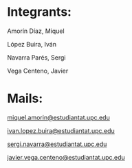 # Integrants:

Amorín Díaz, Miquel

López Buira, Iván

Navarra Parés, Sergi

Vega Centeno, Javier

# Mails:

miquel.amorin@estudiantat.upc.edu

ivan.lopez.buira@estudiantat.upc.edu

sergi.navarra@estudiantat.upc.edu

javier.vega.centeno@estudiantat.upc.edu